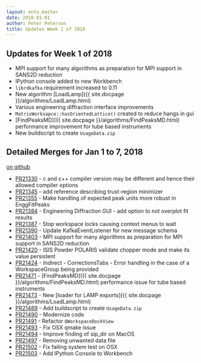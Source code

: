 ```yaml
---
layout: onto_master
date: 2018-01-01
author: Peter Peterson
title: Updates Week 1 of 2018
---
```

Updates for Week 1 of 2018
--------------------------
* MPI support for many algorithms as preparation for MPI support in SANS2D reduction
* IPython console added to new Workbench
* `librdkafka` requirement increased to 0.11
* New algorithm [LoadLamp]({{ site.docpage }}/algorithms/LoadLamp.html)
* Various engineering diffraction interface improvements
* `MatrixWorksapce::hasOrientedLattice()` created to reduce hangs in gui
* [FindPeaksMD]({{ site.docpage }}/algorithms/FindPeaksMD.html) performance improvement for tube based instruments
* New buildscript to create `UsageData.zip`

Detailed Merges for Jan 1 to 7, 2018
------------------------------------
[on github](https://github.com/mantidproject/mantid/pulls?q=is%3Apr+merged%3A2018-01-02..2018-01-07)

* [PR21330](https://github.com/mantidproject/mantid/pull/21330) - c and c++ compiler version may be different and hence their allowed compiler options
* [PR21345](https://github.com/mantidproject/mantid/pull/21345) - add reference describing trust-region minimizer
* [PR21355](https://github.com/mantidproject/mantid/pull/21355) - Make handling of expected peak units more robust in EnggFitPeaks
* [PR21384](https://github.com/mantidproject/mantid/pull/21384) - Engineering Diffraction GUI - add option to not overplot fit results
* [PR21387](https://github.com/mantidproject/mantid/pull/21387) - Stop workspace locks causing context menus to wait
* [PR21390](https://github.com/mantidproject/mantid/pull/21390) - Update KafkaEventListener for new message schema
* [PR21403](https://github.com/mantidproject/mantid/pull/21403) - MPI support for many algorithms as preparation for MPI support in SANS2D reduction
* [PR21420](https://github.com/mantidproject/mantid/pull/21420) - ISIS Powder POLARIS validate chopper mode and make its value persistent
* [PR21424](https://github.com/mantidproject/mantid/pull/21424) - Indirect - CorrectionsTabs - Error handling in the case of a WorkspaceGroup being provided
* [PR21471](https://github.com/mantidproject/mantid/pull/21471) - [FindPeaksMD]({{ site.docpage }}/algorithms/FindPeaksMD.html) performance issue for tube based instruments
* [PR21473](https://github.com/mantidproject/mantid/pull/21473) - New [loader for LAMP exports]({{ site.docpage }}/algorithms/LoadLamp.html)
* [PR21489](https://github.com/mantidproject/mantid/pull/21489) - Add buildscript to create `UsageData.zip`
* [PR21490](https://github.com/mantidproject/mantid/pull/21490) - Modernize code
* [PR21491](https://github.com/mantidproject/mantid/pull/21491) - Refactor `QWorkspaceDockView`
* [PR21493](https://github.com/mantidproject/mantid/pull/21493) - Fix OSX qmake issue
* [PR21494](https://github.com/mantidproject/mantid/pull/21494) - Improve finding of sip_dir on MacOS
* [PR21497](https://github.com/mantidproject/mantid/pull/21497) - Removing unwanted data file
* [PR21502](https://github.com/mantidproject/mantid/pull/21502) - Fix failing system test on OSX
* [PR21503](https://github.com/mantidproject/mantid/pull/21503) - Add IPython Console to Workbench
